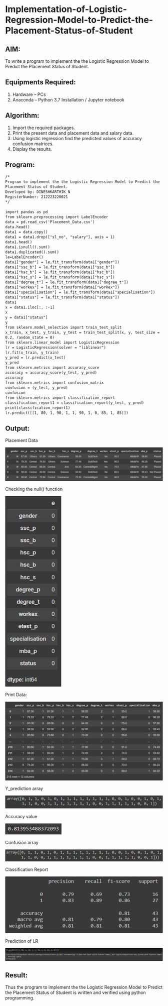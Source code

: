 # Implementation-of-Logistic-Regression-Model-to-Predict-the-Placement-Status-of-Student

## AIM:
To write a program to implement the the Logistic Regression Model to Predict the Placement Status of Student.

## Equipments Required:
1. Hardware – PCs
2. Anaconda – Python 3.7 Installation / Jupyter notebook

## Algorithm:
1. Import the required packages.
2. Print the present data and placement data and salary data.
3. Using logistic regression find the predicted values of accuracy confusion matrices.
4. Display the results.

## Program:
```
/*
Program to implement the the Logistic Regression Model to Predict the Placement Status of Student.
Developed by: DINESHKARTHIK N
RegisterNumber: 212223220021 
*/

import pandas as pd
from sklearn.preprocessing import LabelEncoder
data = pd.read_csv('Placement_Data.csv')
data.head()
data1 = data.copy()
data1 = data1.drop(["sl_no", "salary"], axis = 1)
data1.head()
data1.isnull().sum()
data1.duplicated().sum()
le=LabelEncoder()
data1["gender"] = le.fit_transform(data1["gender"])
data1["ssc_b"] = le.fit_transform(data1["ssc_b"])
data1["hsc_b"] = le.fit_transform(data1["hsc_b"])
data1["hsc_s"] = le.fit_transform(data1["hsc_s"])
data1["degree_t"] = le.fit_transform(data1["degree_t"])
data1["workex"] = le.fit_transform(data1["workex"])
data1["specialisation"] = le.fit_transform(data1["specialisation"])
data1["status"] = le.fit_transform(data1["status"])
data1
x = data1.iloc[:, :-1]
x
y = data1["status"]
y
from sklearn.model_selection import train_test_split
x_train, x_test, y_train, y_test = train_test_split(x, y, test_size = 0.2, random_state = 0)
from sklearn.linear_model import LogisticRegression
lr = LogisticRegression(solver = "liblinear")
lr.fit(x_train, y_train)
y_pred = lr.predict(x_test)
y_pred
from sklearn.metrics import accuracy_score
accuracy = accuracy_score(y_test, y_pred)
accuracy
from sklearn.metrics import confusion_matrix
confusion = (y_test, y_pred)
confusion
from sklearn.metrics import classification_report
classification_report1 = classification_report(y_test, y_pred)
print(classification_report1)
lr.predict([[1, 80, 1, 90, 1, 1, 90, 1, 0, 85, 1, 85]])
```

## Output:

Placement Data

![1749105974233](image/README/1749105974233.png)

Checking the null() function

![1749106002609](image/README/1749106002609.png)

Print Data:

![1749106008951](image/README/1749106008951.png)

Y_prediction array

![1749106016303](image/README/1749106016303.png)

Accuracy value

![1749106022726](image/README/1749106022726.png)

Confusion array

![1749106027551](image/README/1749106027551.png)

Classification Report

![1749106034673](image/README/1749106034673.png)

Prediction of LR

![1749106041207](image/README/1749106041207.png)

## Result:
Thus the program to implement the the Logistic Regression Model to Predict the Placement Status of Student is written and verified using python programming.
